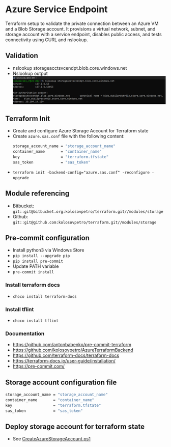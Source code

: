 # Azure Service Endpoint

Terraform setup to validate the private connection between an Azure VM and a Blob Storage account. It provisions a
virtual network, subnet, and storage account with a service endpoint, disables public access, and tests connectivity
using CURL and nslookup.

## Validation

- nslookup storageacctsvcendpt.blob.core.windows.net
- Nslookup output ![Alt](./images/nslookup.png)

## Terraform Init

- Create and configure Azure Storage Account for Terraform state
- Create `azure.sas.conf` file with the following content:
    ```bash
    storage_account_name = "storage_account_name"
    container_name       = "container_name"
    key                  = "terraform.tfstate"
    sas_token            = "sas_token"
    ```
- `terraform init -backend-config="azure.sas.conf" -reconfigure -upgrade`

## Module referencing

- Bitbucket: `git::git@bitbucket.org:kolosovpetro/terraform.git//modules/storage`
- Github: `git::git@github.com:kolosovpetro/terraform.git//modules/storage`

## Pre-commit configuration

- Install python3 via Windows Store
- `pip install --upgrade pip`
- `pip install pre-commit`
- Update PATH variable
- `pre-commit install`

### Install terraform docs

- `choco install terraform-docs`

### Install tflint

- `choco install tflint`

### Documentation

- https://github.com/antonbabenko/pre-commit-terraform
- https://github.com/kolosovpetro/AzureTerraformBackend
- https://github.com/terraform-docs/terraform-docs
- https://terraform-docs.io/user-guide/installation/
- https://pre-commit.com/

## Storage account configuration file

  ```bash
  storage_account_name = "storage_account_name"
  container_name       = "container_name"
  key                  = "terraform.tfstate"
  sas_token            = "sas_token"
  ```

## Deploy storage account for terraform state

- See [CreateAzureStorageAccount.ps1](./CreateAzureStorageAccount.ps1)
